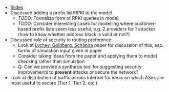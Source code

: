 - [Slides](https://docs.google.com/presentation/d/1Q4OSiRL8QXETy2r156jnqGF7bpKBAWKvWSapMdgH9oI/edit?usp=sharing)
- Discussed adding a prefix list/RPKI to the model
  - *TODO*: Formalize form of RPKI queries in model
  - *TODO*: Consider interesting cases for modelling where customer-based prefix lists seem less useful, e.g. 2 providers for 1 attacker (how to know whether address block is valid or not?)
- Discussed role of security in routing preference
  - Look at  [Lychev, Goldberg, Schapira](https://www.cs.bu.edu/~goldbe/papers/partialSec.pdf) paper for discussion of this,
    esp. forms of simulation input given in paper
  - Consider taking ideas from the paper and applying them to model checking rather than simulation
  - Q: Can we provide a synthesis tool for suggesting security improvements to **prevent** attacks or secure the network?
- Look at distribution of traffic across Internet for ideas on which ASes are most useful to secure (Tier 1, Tier 2, etc.)

